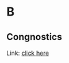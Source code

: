 # B
## Congnostics

Link: [click here](https://github.com/iDataVisualizationLab/B/tree/master/congnostics)
